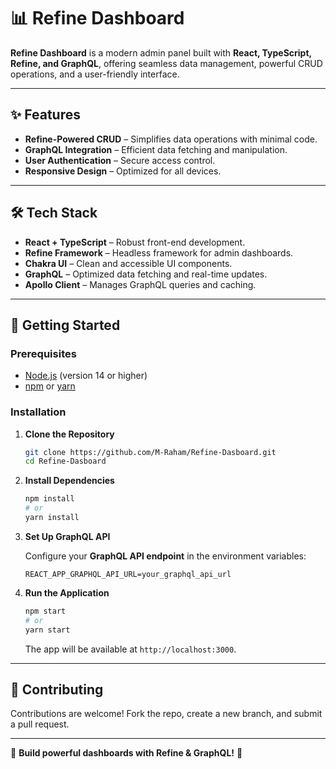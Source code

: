 # 📊 Refine Dashboard  

**Refine Dashboard** is a modern admin panel built with **React, TypeScript, Refine, and GraphQL**, offering seamless data management, powerful CRUD operations, and a user-friendly interface.  

---

## ✨ Features  

- **Refine-Powered CRUD** – Simplifies data operations with minimal code.  
- **GraphQL Integration** – Efficient data fetching and manipulation.  
- **User Authentication** – Secure access control.  
- **Responsive Design** – Optimized for all devices.  

---

## 🛠️ Tech Stack  

- **React + TypeScript** – Robust front-end development.  
- **Refine Framework** – Headless framework for admin dashboards.  
- **Chakra UI** – Clean and accessible UI components.  
- **GraphQL** – Optimized data fetching and real-time updates.  
- **Apollo Client** – Manages GraphQL queries and caching.  

---

## 🚀 Getting Started  

### Prerequisites  

- [Node.js](https://nodejs.org/) (version 14 or higher)  
- [npm](https://www.npmjs.com/) or [yarn](https://yarnpkg.com/)  

### Installation  

1. **Clone the Repository**  

   ```bash
   git clone https://github.com/M-Raham/Refine-Dasboard.git
   cd Refine-Dasboard
   ```

2. **Install Dependencies**  

   ```bash
   npm install
   # or
   yarn install
   ```

3. **Set Up GraphQL API**  

   Configure your **GraphQL API endpoint** in the environment variables:  

   ```env
   REACT_APP_GRAPHQL_API_URL=your_graphql_api_url
   ```

4. **Run the Application**  

   ```bash
   npm start
   # or
   yarn start
   ```

   The app will be available at `http://localhost:3000`.  

---

## 🤝 Contributing  

Contributions are welcome! Fork the repo, create a new branch, and submit a pull request.  

---

🎯 **Build powerful dashboards with Refine & GraphQL!** 🚀
